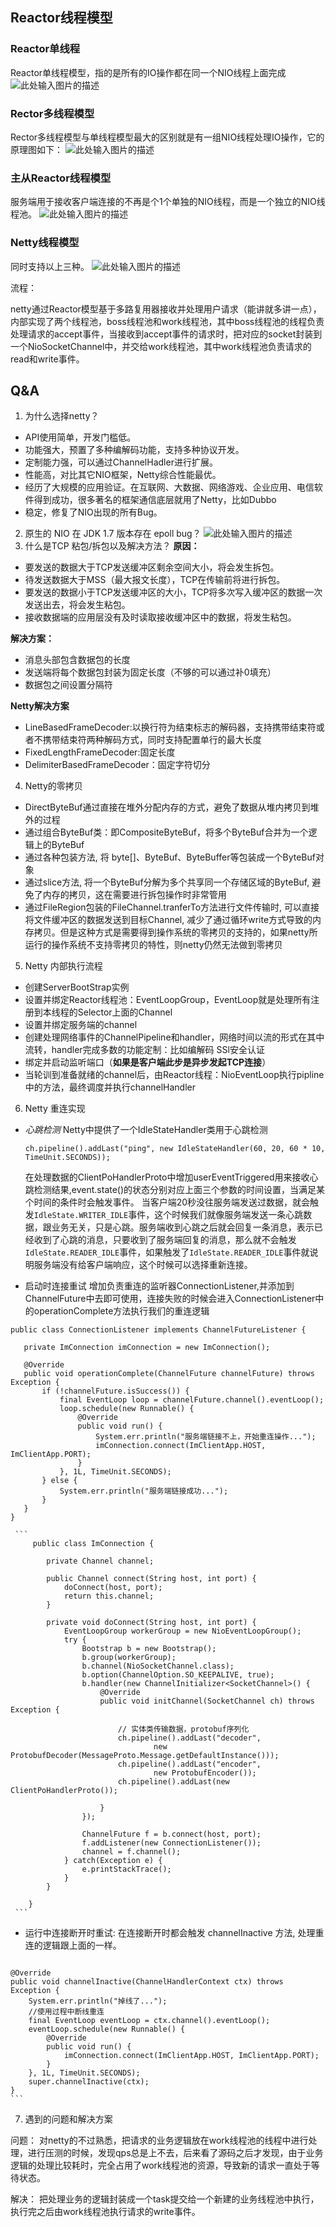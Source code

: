 ## Reactor线程模型
### Reactor单线程
Reactor单线程模型，指的是所有的IO操作都在同一个NIO线程上面完成
![此处输入图片的描述](images/netty-single-thread-reactor.png)

### Rector多线程模型
Rector多线程模型与单线程模型最大的区别就是有一组NIO线程处理IO操作，它的原理图如下：
![此处输入图片的描述](images/netty-multi-thread-reactor.png)

### 主从Reactor线程模型
服务端用于接收客户端连接的不再是个1个单独的NIO线程，而是一个独立的NIO线程池。
![此处输入图片的描述](images/netty-master-slave-reactor.png)

### Netty线程模型
同时支持以上三种。
![此处输入图片的描述](images/netty-thread-model.png)

流程：

netty通过Reactor模型基于多路复用器接收并处理用户请求（能讲就多讲一点），内部实现了两个线程池，boss线程池和work线程池，其中boss线程池的线程负责处理请求的accept事件，当接收到accept事件的请求时，把对应的socket封装到一个NioSocketChannel中，并交给work线程池，其中work线程池负责请求的read和write事件。

## Q&A
1. 为什么选择netty？
 - API使用简单，开发门槛低。
 - 功能强大，预置了多种编解码功能，支持多种协议开发。
 - 定制能力强，可以通过ChannelHadler进行扩展。
 - 性能高，对比其它NIO框架，Netty综合性能最优。
 - 经历了大规模的应用验证。在互联网、大数据、网络游戏、企业应用、电信软件得到成功，很多著名的框架通信底层就用了Netty，比如Dubbo
 - 稳定，修复了NIO出现的所有Bug。
2. 原生的 NIO 在 JDK 1.7 版本存在 epoll bug？
![此处输入图片的描述](images/nio-epoll-bug.png)
3. 什么是TCP 粘包/拆包以及解决方法？
**原因：**
 - 要发送的数据大于TCP发送缓冲区剩余空间大小，将会发生拆包。
 - 待发送数据大于MSS（最大报文长度），TCP在传输前将进行拆包。
 - 要发送的数据小于TCP发送缓冲区的大小，TCP将多次写入缓冲区的数据一次发送出去，将会发生粘包。
 - 接收数据端的应用层没有及时读取接收缓冲区中的数据，将发生粘包。


 **解决方案：**
 - 消息头部包含数据包的长度
 - 发送端将每个数据包封装为固定长度（不够的可以通过补0填充）
 - 数据包之间设置分隔符

 **Netty解决方案**
 - LineBasedFrameDecoder:以换行符为结束标志的解码器，支持携带结束符或者不携带结束符两种解码方式，同时支持配置单行的最大长度
 - FixedLengthFrameDecoder:固定长度
 - DelimiterBasedFrameDecoder：固定字符切分
 
4. Netty的零拷贝
 - DirectByteBuf通过直接在堆外分配内存的方式，避免了数据从堆内拷贝到堆外的过程
 - 通过组合ByteBuf类：即CompositeByteBuf，将多个ByteBuf合并为一个逻辑上的ByteBuf
 - 通过各种包装方法, 将 byte[]、ByteBuf、ByteBuffer等包装成一个ByteBuf对象
 - 通过slice方法, 将一个ByteBuf分解为多个共享同一个存储区域的ByteBuf, 避免了内存的拷贝，这在需要进行拆包操作时非常管用
 - 通过FileRegion包装的FileChannel.tranferTo方法进行文件传输时, 可以直接将文件缓冲区的数据发送到目标Channel, 减少了通过循环write方式导致的内存拷贝。但是这种方式是需要得到操作系统的零拷贝的支持的，如果netty所运行的操作系统不支持零拷贝的特性，则netty仍然无法做到零拷贝

5. Netty 内部执行流程
 - 创建ServerBootStrap实例
 - 设置并绑定Reactor线程池：EventLoopGroup，EventLoop就是处理所有注册到本线程的Selector上面的Channel
 - 设置并绑定服务端的channel
 - 创建处理网络事件的ChannelPipeline和handler，网络时间以流的形式在其中流转，handler完成多数的功能定制：比如编解码 SSl安全认证
 - 绑定并启动监听端口（**如果是客户端此步是异步发起TCP连接**）
 - 当轮训到准备就绪的channel后，由Reactor线程：NioEventLoop执行pipline中的方法，最终调度并执行channelHandler 

6. Netty 重连实现
 - *心跳检测*
 Netty中提供了一个IdleStateHandler类用于心跳检测
    ```
    ch.pipeline().addLast("ping", new IdleStateHandler(60, 20, 60 * 10, TimeUnit.SECONDS));
    ```
    在处理数据的ClientPoHandlerProto中增加userEventTriggered用来接收心跳检测结果,event.state()的状态分别对应上面三个参数的时间设置，当满足某个时间的条件时会触发事件。
当客户端20秒没往服务端发送过数据，就会触发`IdleState.WRITER_IDLE`事件，这个时候我们就像服务端发送一条心跳数据，跟业务无关，只是心跳。服务端收到心跳之后就会回复一条消息，表示已经收到了心跳的消息，只要收到了服务端回复的消息，那么就不会触发`IdleState.READER_IDLE`事件，如果触发了`IdleState.READER_IDLE`事件就说明服务端没有给客户端响应，这个时候可以选择重新连接。

 - 启动时连接重试
 增加负责重连的监听器ConnectionListener,并添加到ChannelFuture中去即可使用，连接失败的时候会进入ConnectionListener中的operationComplete方法执行我们的重连逻辑
 ```
 public class ConnectionListener implements ChannelFutureListener {

    private ImConnection imConnection = new ImConnection();

    @Override
    public void operationComplete(ChannelFuture channelFuture) throws Exception {
        if (!channelFuture.isSuccess()) {
            final EventLoop loop = channelFuture.channel().eventLoop();
            loop.schedule(new Runnable() {
                @Override
                public void run() {
                    System.err.println("服务端链接不上，开始重连操作...");
                    imConnection.connect(ImClientApp.HOST, ImClientApp.PORT);
                }
            }, 1L, TimeUnit.SECONDS);
        } else {
            System.err.println("服务端链接成功...");
        }
    }
}
 ```
 
     ```
         public class ImConnection {
        
            private Channel channel;
        
            public Channel connect(String host, int port) {
                doConnect(host, port);
                return this.channel;
            }
        
            private void doConnect(String host, int port) {
                EventLoopGroup workerGroup = new NioEventLoopGroup();
                try {
                    Bootstrap b = new Bootstrap();
                    b.group(workerGroup);
                    b.channel(NioSocketChannel.class);
                    b.option(ChannelOption.SO_KEEPALIVE, true);
                    b.handler(new ChannelInitializer<SocketChannel>() {
                        @Override
                        public void initChannel(SocketChannel ch) throws Exception {
        
                            // 实体类传输数据，protobuf序列化
                            ch.pipeline().addLast("decoder",  
                                    new ProtobufDecoder(MessageProto.Message.getDefaultInstance()));  
                            ch.pipeline().addLast("encoder",  
                                    new ProtobufEncoder());  
                            ch.pipeline().addLast(new ClientPoHandlerProto());
        
                        }
                    });
        
                    ChannelFuture f = b.connect(host, port);
                    f.addListener(new ConnectionListener());
                    channel = f.channel();
                } catch(Exception e) {
                    e.printStackTrace();
                }
            }
        
        }
     ```
   
   - 运行中连接断开时重试:
    在连接断开时都会触发 channelInactive 方法, 处理重连的逻辑跟上面的一样。
       ```
    @Override
    public void channelInactive(ChannelHandlerContext ctx) throws Exception {
        System.err.println("掉线了...");
        //使用过程中断线重连
        final EventLoop eventLoop = ctx.channel().eventLoop();
        eventLoop.schedule(new Runnable() {
            @Override
            public void run() {
                imConnection.connect(ImClientApp.HOST, ImClientApp.PORT);
            }
        }, 1L, TimeUnit.SECONDS);
        super.channelInactive(ctx);
    }
    ```
   7. 遇到的问题和解决方案
   
   问题：
   对netty的不过熟悉，把请求的业务逻辑放在work线程池的线程中进行处理，进行压测的时候，发现qps总是上不去，后来看了源码之后才发现，由于业务逻辑的处理比较耗时，完全占用了work线程池的资源，导致新的请求一直处于等待状态。
   
   解决：
   把处理业务的逻辑封装成一个task提交给一个新建的业务线程池中执行，执行完之后由work线程池执行请求的write事件。
